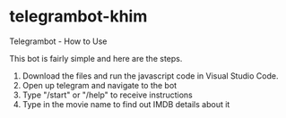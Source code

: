 # telegrambot-khim
Telegrambot - How to Use

This bot is fairly simple and here are the steps.
1. Download the files and run the javascript code in Visual Studio Code.
2. Open up telegram and navigate to the bot
3. Type "/start" or "/help" to receive instructions
4. Type in the movie name to find out IMDB details about it
